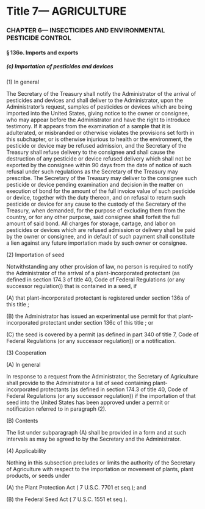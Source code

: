 
# Title 7— AGRICULTURE
### CHAPTER 6— INSECTICIDES AND ENVIRONMENTAL PESTICIDE CONTROL
#### § 136o. Imports and exports
##### (c) Importation of pesticides and devices

(1) In general

The Secretary of the Treasury shall notify the Administrator of the arrival of pesticides and devices and shall deliver to the Administrator, upon the Administrator’s request, samples of pesticides or devices which are being imported into the United States, giving notice to the owner or consignee, who may appear before the Administrator and have the right to introduce testimony. If it appears from the examination of a sample that it is adulterated, or misbranded or otherwise violates the provisions set forth in this subchapter, or is otherwise injurious to health or the environment, the pesticide or device may be refused admission, and the Secretary of the Treasury shall refuse delivery to the consignee and shall cause the destruction of any pesticide or device refused delivery which shall not be exported by the consignee within 90 days from the date of notice of such refusal under such regulations as the Secretary of the Treasury may prescribe. The Secretary of the Treasury may deliver to the consignee such pesticide or device pending examination and decision in the matter on execution of bond for the amount of the full invoice value of such pesticide or device, together with the duty thereon, and on refusal to return such pesticide or device for any cause to the custody of the Secretary of the Treasury, when demanded, for the purpose of excluding them from the country, or for any other purpose, said consignee shall forfeit the full amount of said bond. All charges for storage, cartage, and labor on pesticides or devices which are refused admission or delivery shall be paid by the owner or consignee, and in default of such payment shall constitute a lien against any future importation made by such owner or consignee.

(2) Importation of seed

Notwithstanding any other provision of law, no person is required to notify the Administrator of the arrival of a plant-incorporated protectant (as defined in section 174.3 of title 40, Code of Federal Regulations (or any successor regulation)) that is contained in a seed, if

(A) that plant-incorporated protectant is registered under section 136a of this title ;

(B) the Administrator has issued an experimental use permit for that plant-incorporated protectant under section 136c of this title ; or

(C) the seed is covered by a permit (as defined in part 340 of title 7, Code of Federal Regulations (or any successor regulation)) or a notification.

(3) Cooperation

(A) In general

In response to a request from the Administrator, the Secretary of Agriculture shall provide to the Administrator a list of seed containing plant-incorporated protectants (as defined in section 174.3 of title 40, Code of Federal Regulations (or any successor regulation)) if the importation of that seed into the United States has been approved under a permit or notification referred to in paragraph (2).

(B) Contents

The list under subparagraph (A) shall be provided in a form and at such intervals as may be agreed to by the Secretary and the Administrator.

(4) Applicability

Nothing in this subsection precludes or limits the authority of the Secretary of Agriculture with respect to the importation or movement of plants, plant products, or seeds under

(A) the Plant Protection Act ( 7 U.S.C. 7701 et seq.); and

(B) the Federal Seed Act ( 7 U.S.C. 1551 et seq.).
